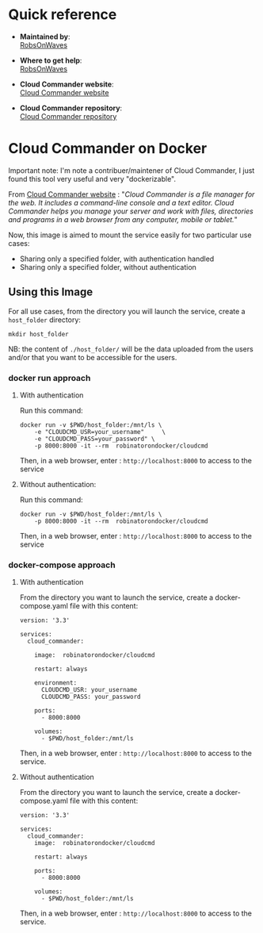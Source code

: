 
# Quick reference

-	**Maintained by**:  
	[RobsOnWaves](https://github.com/RobsOnWaves/cloudcmd_docker)

-	**Where to get help**:  
	[RobsOnWaves](https://github.com/RobsOnWaves/cloudcmd_docker)
	
-	**Cloud Commander website**:  
	[Cloud Commander website](https://cloudcmd.io/)

-	**Cloud Commander repository**:  
	[Cloud Commander repository](https://github.com/coderaiser/coderaiser.github.io)


# Cloud Commander on Docker

Important note: I'm note a contribuer/maintener of Cloud Commander, I just found this tool very useful and very "dockerizable".

From [Cloud Commander website](https://cloudcmd.io/) : "*Cloud Commander is a file manager for the web. It includes a command-line console and a text editor. Cloud Commander helps you manage your server and work with files, directories and programs in a web browser from any computer, mobile or tablet.*"

Now, this image is aimed to mount the service easily for two particular use cases:

* Sharing only a specified folder, with authentication handled
* Sharing only a specified folder, without authentication


## Using this Image 

For all use cases, from the directory you will launch the service, create a `host_folder` directory:

```console
mkdir host_folder
```

NB: the content of `./host_folder/` will be the data uploaded from the users and/or that you want to be accessible for the users.

### docker run approach

1. With authentication
	
	Run this command:
	
	```console
	docker run -v $PWD/host_folder:/mnt/ls \
		-e "CLOUDCMD_USR=your_username" 	\
		-e "CLOUDCMD_PASS=your_password" \
		-p 8000:8000 -it --rm  robinatorondocker/cloudcmd
	```
	Then, in a web browser, enter : `http://localhost:8000` to access to the service

2. Without authentication:

	Run this command:
	
	```console
	docker run -v $PWD/host_folder:/mnt/ls \
		-p 8000:8000 -it --rm  robinatorondocker/cloudcmd
	```
	Then, in a web browser, enter : `http://localhost:8000` to access to the service


### docker-compose approach


1. With authentication

	From the directory you want to launch the service, create a docker-compose.yaml file with this content:
	
	```code
	version: '3.3'
	
	services:
	  cloud_commander:
	  
	    image:  robinatorondocker/cloudcmd
	    
	    restart: always
	    
	    environment:
	      CLOUDCMD_USR: your_username
	      CLOUDCMD_PASS: your_password
	
	    ports:
	      - 8000:8000
	      
	    volumes:
	      - $PWD/host_folder:/mnt/ls
	```
	
	Then, in a web browser, enter : `http://localhost:8000` to access to the service.

2. Without authentication

	From the directory you want to launch the service, create a docker-compose.yaml file with this content:
	
	```code
	version: '3.3'
	
	services:
	  cloud_commander:
	    image:  robinatorondocker/cloudcmd
	    
	    restart: always
	
	    ports:
	      - 8000:8000
	      
	    volumes:
	      - $PWD/host_folder:/mnt/ls
	```
		
	Then, in a web browser, enter : `http://localhost:8000` to access to the service.




